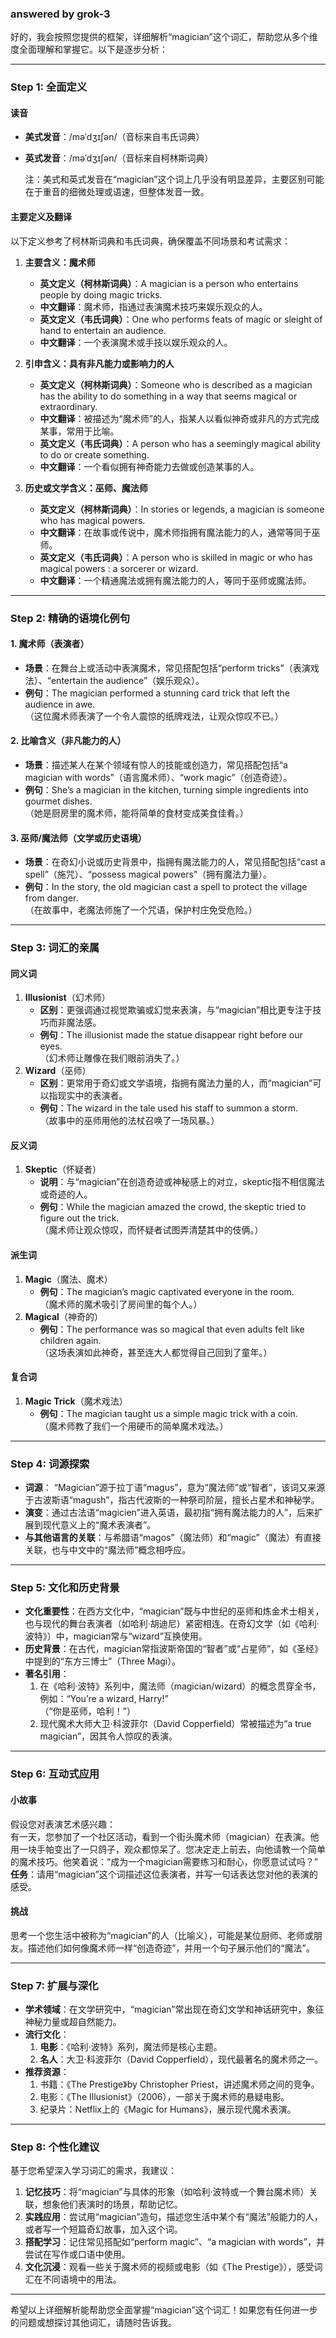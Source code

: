 ### answered by grok-3
好的，我会按照您提供的框架，详细解析“magician”这个词汇，帮助您从多个维度全面理解和掌握它。以下是逐步分析：

---

### Step 1: 全面定义

#### 读音
- **美式发音**：/məˈdʒɪʃən/（音标来自韦氏词典）
- **英式发音**：/məˈdʒɪʃən/（音标来自柯林斯词典）
  
  注：美式和英式发音在“magician”这个词上几乎没有明显差异，主要区别可能在于重音的细微处理或语速，但整体发音一致。

#### 主要定义及翻译
以下定义参考了柯林斯词典和韦氏词典，确保覆盖不同场景和考试需求：

1. **主要含义：魔术师**
   - **英文定义（柯林斯词典）**：A magician is a person who entertains people by doing magic tricks.
   - **中文翻译**：魔术师，指通过表演魔术技巧来娱乐观众的人。
   - **英文定义（韦氏词典）**：One who performs feats of magic or sleight of hand to entertain an audience.
   - **中文翻译**：一个表演魔术或手技以娱乐观众的人。

2. **引申含义：具有非凡能力或影响力的人**
   - **英文定义（柯林斯词典）**：Someone who is described as a magician has the ability to do something in a way that seems magical or extraordinary.
   - **中文翻译**：被描述为“魔术师”的人，指某人以看似神奇或非凡的方式完成某事，常用于比喻。
   - **英文定义（韦氏词典）**：A person who has a seemingly magical ability to do or create something.
   - **中文翻译**：一个看似拥有神奇能力去做或创造某事的人。

3. **历史或文学含义：巫师、魔法师**
   - **英文定义（柯林斯词典）**：In stories or legends, a magician is someone who has magical powers.
   - **中文翻译**：在故事或传说中，魔术师指拥有魔法能力的人，通常等同于巫师。
   - **英文定义（韦氏词典）**：A person who is skilled in magic or who has magical powers : a sorcerer or wizard.
   - **中文翻译**：一个精通魔法或拥有魔法能力的人，等同于巫师或魔法师。

---

### Step 2: 精确的语境化例句

#### 1. 魔术师（表演者）
- **场景**：在舞台上或活动中表演魔术，常见搭配包括“perform tricks”（表演戏法）、“entertain the audience”（娱乐观众）。
- **例句**：The magician performed a stunning card trick that left the audience in awe.  
  （这位魔术师表演了一个令人震惊的纸牌戏法，让观众惊叹不已。）

#### 2. 比喻含义（非凡能力的人）
- **场景**：描述某人在某个领域有惊人的技能或创造力，常见搭配包括“a magician with words”（语言魔术师）、“work magic”（创造奇迹）。
- **例句**：She’s a magician in the kitchen, turning simple ingredients into gourmet dishes.  
  （她是厨房里的魔术师，能将简单的食材变成美食佳肴。）

#### 3. 巫师/魔法师（文学或历史语境）
- **场景**：在奇幻小说或历史背景中，指拥有魔法能力的人，常见搭配包括“cast a spell”（施咒）、“possess magical powers”（拥有魔法力量）。
- **例句**：In the story, the old magician cast a spell to protect the village from danger.  
  （在故事中，老魔法师施了一个咒语，保护村庄免受危险。）

---

### Step 3: 词汇的亲属

#### 同义词
1. **Illusionist**（幻术师）
   - **区别**：更强调通过视觉欺骗或幻觉来表演，与“magician”相比更专注于技巧而非魔法感。
   - **例句**：The illusionist made the statue disappear right before our eyes.  
     （幻术师让雕像在我们眼前消失了。）
2. **Wizard**（巫师）
   - **区别**：更常用于奇幻或文学语境，指拥有魔法力量的人，而“magician”可以指现实中的表演者。
   - **例句**：The wizard in the tale used his staff to summon a storm.  
     （故事中的巫师用他的法杖召唤了一场风暴。）

#### 反义词
1. **Skeptic**（怀疑者）
   - **说明**：与“magician”在创造奇迹或神秘感上的对立，skeptic指不相信魔法或奇迹的人。
   - **例句**：While the magician amazed the crowd, the skeptic tried to figure out the trick.  
     （魔术师让观众惊叹，而怀疑者试图弄清楚其中的伎俩。）

#### 派生词
1. **Magic**（魔法、魔术）
   - **例句**：The magician’s magic captivated everyone in the room.  
     （魔术师的魔术吸引了房间里的每个人。）
2. **Magical**（神奇的）
   - **例句**：The performance was so magical that even adults felt like children again.  
     （这场表演如此神奇，甚至连大人都觉得自己回到了童年。）

#### 复合词
1. **Magic Trick**（魔术戏法）
   - **例句**：The magician taught us a simple magic trick with a coin.  
     （魔术师教了我们一个用硬币的简单魔术戏法。）

---

### Step 4: 词源探索

- **词源**： “Magician”源于拉丁语“magus”，意为“魔法师”或“智者”，该词又来源于古波斯语“magush”，指古代波斯的一种祭司阶层，擅长占星术和神秘学。  
- **演变**：通过古法语“magicien”进入英语，最初指“拥有魔法能力的人”，后来扩展到现代意义上的“魔术表演者”。
- **与其他语言的关联**：与希腊语“magos”（魔法师）和“magic”（魔法）有直接关联，也与中文中的“魔法师”概念相呼应。

---

### Step 5: 文化和历史背景

- **文化重要性**：在西方文化中，“magician”既与中世纪的巫师和炼金术士相关，也与现代的舞台表演者（如哈利·胡迪尼）紧密相连。在奇幻文学（如《哈利·波特》）中，magician常与“wizard”互换使用。
- **历史背景**：在古代，magician常指波斯帝国的“智者”或“占星师”，如《圣经》中提到的“东方三博士”（Three Magi）。
- **著名引用**：  
  1. 在《哈利·波特》系列中，魔法师（magician/wizard）的概念贯穿全书，例如：“You’re a wizard, Harry!”  
     （“你是巫师，哈利！”）
  2. 现代魔术大师大卫·科波菲尔（David Copperfield）常被描述为“a true magician”，因其令人惊叹的表演。

---

### Step 6: 互动式应用

#### 小故事
假设您对表演艺术感兴趣：  
有一天，您参加了一个社区活动，看到一个街头魔术师（magician）在表演。他用一块手帕变出了一只鸽子，观众都惊呆了。您决定走上前去，向他请教一个简单的魔术技巧。他笑着说：“成为一个magician需要练习和耐心，你愿意试试吗？”  
**任务**：请用“magician”这个词描述这位表演者，并写一句话表达您对他的表演的感受。

#### 挑战
思考一个您生活中被称为“magician”的人（比喻义），可能是某位厨师、老师或朋友。描述他们如何像魔术师一样“创造奇迹”，并用一个句子展示他们的“魔法”。

---

### Step 7: 扩展与深化

- **学术领域**：在文学研究中，“magician”常出现在奇幻文学和神话研究中，象征神秘力量或超自然能力。
- **流行文化**：
  1. **电影**：《哈利·波特》系列，魔法师是核心主题。
  2. **名人**：大卫·科波菲尔（David Copperfield），现代最著名的魔术师之一。
- **推荐资源**：
  1. 书籍：《The Prestige》by Christopher Priest，讲述魔术师之间的竞争。
  2. 电影：《The Illusionist》（2006），一部关于魔术师的悬疑电影。
  3. 纪录片：Netflix上的《Magic for Humans》，展示现代魔术表演。

---

### Step 8: 个性化建议

基于您希望深入学习词汇的需求，我建议：
1. **记忆技巧**：将“magician”与具体的形象（如哈利·波特或一个舞台魔术师）关联，想象他们表演时的场景，帮助记忆。
2. **实践应用**：尝试用“magician”造句，描述您生活中某个有“魔法”般能力的人，或者写一个短篇奇幻故事，加入这个词。
3. **搭配学习**：记住常见搭配如“perform magic”、“a magician with words”，并尝试在写作或口语中使用。
4. **文化沉浸**：观看一些关于魔术师的视频或电影（如《The Prestige》），感受词汇在不同语境中的用法。

---

希望以上详细解析能帮助您全面掌握“magician”这个词汇！如果您有任何进一步的问题或想探讨其他词汇，请随时告诉我。